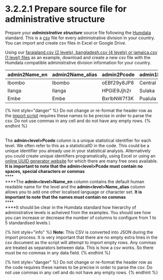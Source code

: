 # 3.2.2.1 Prepare source file for administrative structure

Prepare your _**administrative structure**_ source file following the [Humdata](https://data.humdata.org/) standard. This is a [csv](https://en.wikipedia.org/wiki/Comma-separated\_values) file for every administrative division in your country.  You can import and create csv files in Excel or Google Drive.

Using our [farajaland.csv (2 levels), bangladesh.csv (4 levels) or jamaica.csv (1 level) files](https://github.com/opencrvs/opencrvs-farajaland/tree/develop/src/features/administrative/source) as an example, download and create a new csv file with the Humdata compatible administrative division information for your country.

| admin2Name\_en | admin2Name\_alias | admin2Pcode | admin1Name\_en | admin1Name\_alias | admin1Pcode | admin0Name\_en | admin0Name\_alias | admin0Pcode |
| -------------- | ----------------- | ----------- | -------------- | ----------------- | ----------- | -------------- | ----------------- | ----------- |
| Ibombo         | Ibombo            | oEBf29y8JP8 | Central        | Central           | AWn3s2RqgAN | Farajaland     | Farajaland        | FAR         |
| Ilanga         | Ilanga            | HPGiE9Jjh2r | Sulaka         | Sulaka            | KozcEjeTyuD | Farajaland     | Farajaland        | FAR         |
| Embe           | Embe              | BxrIbNW7f3K | Pualula        | Pualula           | B1u1bVtIA92 | Farajaland     | Farajaland        | FAR         |

{% hint style="danger" %}
Do not change or re-format the header row as the [import script](../3.2.5-import-set-up-files.md) requires these names to be precise in order to parse the csv.  Do not use commas in any cell and do not have any empty rows.
{% endhint %}

\
The **admin\<level>Pcode** column is a unique statistical identifier for each level.  We often refer to this as a statisticalID in the code.  This could be a unique identifier you already use in your statistical analysis.  Alternatively you could create unique identifiers programatically, using Excel or using an [online UUID generator website](https://www.345tool.com/generator/random-id-generator) for which there are many free ones available.  **It is important to note that the admin\<level>Pcode must contain no spaces, special characters or commas**\
****\
****The **admin\<level>Name\_en** column contains the default human readable name for the level and the **admin\<level>Name\_alias** column allows you to add one other localised language or character set.  **It is important to note that the names must contain no commas**\
****\
****It should be clear in the Humdata standard how hierarchy of administrative levels is acheived from the examples.   You should see how you can increase or decrease the number of columns to configure from 1 to 5 standardised levels.\


{% hint style="info" %}
**Note:** This CSV is converted into JSON during the import process.  It is very important that there are no empty extra lines in the csv document as the script will attempt to import empty rows.  Any commas are treated as separators between data.  This is how a csv works.  So there must be no commas in any data field.
{% endhint %}



{% hint style="danger" %}
Do not change or re-format the header row as the code requires these names to be precise in order to parse the csv.  Do not use commas in any cell and do not have any empty rows.
{% endhint %}
